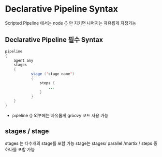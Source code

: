 # Declarative Pipeline Syntax
Scripted Pipeline 에서는 node {} 만 지키면 나머지는 자유롭게 지정가능

## Declarative Pipeline 필수 Syntax
```java
pipeline
{
    agent any
    stages
    {
            stage ('stage name')
            {
                steps {
                    ...
                }        
            }
    }
}
```
- pipeline {} 외부에는 자유롭게 groovy 코드 사용 가능

## stages / stage
stages 는 다수개의 stage를 포함 가능
stage는 stages/ parallel /martix / steps 중 하나를 포함 가능
